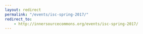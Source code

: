 ```yaml
---
layout: redirect
permalink: "/events/isc-spring-2017/"
redirect_to:
    - http://innersourcecommons.org/events/isc-spring-2017/
---
```


